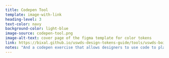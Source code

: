 ```yaml
---
title: Codepen Tool
template: image-with-link
heading-level: 3
text-color: navy
background-color: light-blue
image-source: codepen-tool.png
image-alt-text: cover page of the figma template for color tokens
link: https://bixal.github.io/uswds-design-tokens-guide/tools/uswds-boilerplate-on-codepen/
notes: "And a codepen exercise that allows designers to use code to play with USWDS components"
---
```

